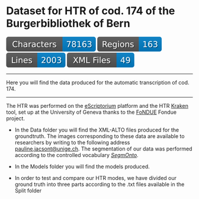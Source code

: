 # Dataset for HTR of cod. 174 of the Burgerbibliothek of Bern

![characters badge](./badges/characters.svg) ![regions badge](./badges/regions.svg) ![lines badge](badges/lines.svg) ![files badge](./badges/files.svg) 
******
Here you will find the data produced for the automatic transcription of cod. 174. 
******

The HTR was performed on the [eScriptorium](https://gitlab.inria.fr/scripta/escriptorium) platform and the HTR [Kraken](https://kraken.re/master/index.html) tool, set up at the University of Geneva thanks to the [FoNDUE](https://github.com/FoNDUE-HTR) Fondue project. 

- In the Data folder you will find the XML-ALTO files produced for the groundtruth. The images corresponding to these data are available to researchers by writing to the following address pauline.jacsont@unige.ch. 
The segmentation of our data was performed according to the controlled vocabulary [_SegmOnto_](https://github.com/SegmOnto/Guidelines).

- In the Models folder you will find the models produced. 

- In order to test and compare our HTR modes, we have divided our ground truth into three parts according to the .txt files available in the Split folder 


